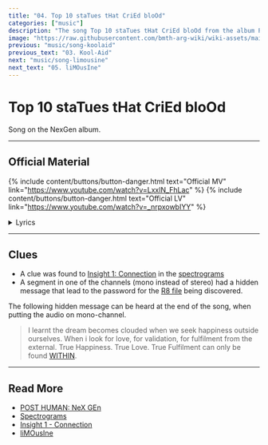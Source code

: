 ```yaml
---
title: "04. Top 10 staTues tHat CriEd bloOd"
categories: ["music"]
description: "The song Top 10 staTues tHat CriEd bloOd from the album POST HUMAN: NEx Gen."
image: "https://raw.githubusercontent.com/bmth-arg-wiki/wiki-assets/main/music/ph2/album_cover_300.png"
previous: "music/song-koolaid"
previous_text: "03. Kool-Aid"
next: "music/song-limousine"
next_text: "05. liMOusIne"
---
```

# Top 10 staTues tHat CriEd bloOd

Song on the NexGen album. 

***

## Official Material

{% include content/buttons/button-danger.html text="Official MV" link="https://www.youtube.com/watch?v=LxxlN_FhLac" %}
{% include content/buttons/button-danger.html text="Official LV" link="https://www.youtube.com/watch?v=_nrpxowbIYY" %}

<details class="lyrics">
<summary>Lyrics</summary>
{{ "
> I guesS tHat somE of us Are jUst boRN wiTh trAgedy IN our bloOd, It’s Just basIC cHemistry
> Or MAybe all these opeN wounds Is how the LiGht gets into yoU
> Cos I’m sTaRting to reAlIse
> No onE’s goNna coMe and REscue mE,
> I’m droWning in mY sleEp,
> The scaRs have goT too deep
> And no amount of loVe couLd Set yoU fRee
> The fIght’s INSIDe I’ll take myself to hell and bacK
> TonIgHt we go to WaR
>
> (Unicursal Hexagram Symbol)
>
> Someone put A guN StrAight to our hearTs And paiNt tHe waLLs WiTh our loVe
> There’s A worLd of hurt In uS and maybe oNce we spill our guts We can stITcH ourselvEs baCk up
> YeAh I’m startiNg to reAliSe
> No one’s gonNa coME and ResCUe mE
> I’m dRowniNg in my sLEEp
> The scarS hAve goT too deEP
> And no amoUNt of lOve couLd SeT yoU FRee
> The figHt’s insiDe I’ll taKe myseLf to hell and bAck
> TonighT we go To war
>
> (Church of Genxsis Symbol)
>
> Cos i kNow That yoU’rE loW
> But once yoU hit tHe boTTom at leaSt therE’s nowheRe to gO buT up
> Yeah i knoW ThAt you’rE LOw
> But once you hiT tHe bOttom At leaSt therE’s nowheRe to gO buT up
>
> (Church of Genxsis Symbol)
>
> YEAh The hardesT thiNg yoU’ll ever know
>
> (Unicursal Hexagram Coin)
>
> Is tHere’S no love lIKe yOur oWN
> No theRe’s no lovE liKE yoUr own
> No one’s gonnA comE And ReSCuE me
> I’m dRowniNg iN my sLeeP
> The scaRs havE got tOO deep
> And no amounT of loVE could SeT you fRee
> THe fight’s insiDe i’ll taKe mySELf to heLL and back
> No oNe’s gonnA cOMe and rescuE mE
> I’m DrownING In my sleEp
> The scaRs hAve goT too deep
> And no amount oF love coULd SEt yOU fReE
> The figHT’s inside I’ll take myselF to hell anD BAck
> TonigHt we go to wAr
> 
> Source: Lyrics Video
" | markdownify }}
</details>

***

## Clues

- A clue was found to [Insight 1: Connection](../lore/insight1-connection) in the 
[spectrograms](spectrograms)
- A segment in one of the channels (mono instead of stereo) had a hidden message that lead to 
the password for the [R8 file](../for-sof/r8) being discovered.

The following hidden message can be heard at the end of the song, when putting the audio on mono-channel. 

> I learnt the dream becomes clouded when we seek happiness outside ourselves. 
> When i look for love, for validation, for fulfilment from the external. 
> True Happiness. True Love. True Fulfilment can only be found [WITHIN](../for-sof/r8).

***

## Read More

- [POST HUMAN: NeX GEn](ph-nex-gen)
- [Spectrograms](spectrograms)
- [Insight 1 - Connection](../lore/insight1-connection)
- [liMOusIne](song-limousine)